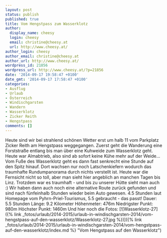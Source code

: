 ```yaml
---
layout: post
status: publish
published: true
title: Vom Hengstpass zum Wasserklotz
author:
  display_name: cheesy
  login: cheesy
  email: christine@cheesy.at
  url: http://www.cheesy.at/
author_login: cheesy
author_email: christine@cheesy.at
author_url: http://www.cheesy.at/
wordpress_id: 21856
wordpress_url: http://www.cheesy.at/?p=21856
date: '2014-09-17 19:58:47 +0100'
date_gmt: '2014-09-17 17:58:47 +0100'
categories:
- Ausflug
- Urlaub
- Österreich
- Windischgarsten
- Wandern
- Wasserklotz
- Zicker Reith
- Hengstpass
comments: []
---
```

Heute sind wir bei strahlend schönen Wetter erst um halb 11 vom Parkplatz Zicker Reith am Hengstpass weggegangen. Zuerst geht die Wanderung eine Forststraße entlang bis man über eine Kuhweide zum Wasserklotz geht. Heute war Almabtrieb, also sind ab sofort keine Kühe mehr auf der Weide... Vom Fuße des Wasserklotz geht es dann fast senkrecht eine Stunde auf den Spitz hinauf. Dort wachsen nur noch Latschenkiefern wodurch das traumhafte Rundumpanorama durch nichts verstellt ist. Heute war die Fernsicht nicht so toll, aber man sieht hier angeblich an manchen Tagen bis Linz. Trotzdem war es traumhaft - und bis zu unserer Hütte sieht man auch :)
Wir haben dann auch noch eine alternative Route zurück gefunden und sind nach fünfeinhalb Stunden wieder beim Auto gewesen. 4.5 Stunden laut Homepage vom Pyhrn-Priel-Tourismus, 5.5 gebraucht - das passt!
Dauer: 5.5 Stunden
Länge: 9.2 Kilometer
Höhenmeter: 476m
Niedrigster Punkt: 980m
Höchster Punkt: 1460m
Und hier noch die Fotos:
[![Wasserklotz-27]({% link _fotos/urlaub/2014-2015/urlaub-in-windischgarsten-2014/vom-hengstpass-auf-den-wasserklotz/Wasserklotz-27.jpg %})]({% link _fotos/urlaub/2014-2015/urlaub-in-windischgarsten-2014/vom-hengstpass-auf-den-wasserklotz/index.md %} "Vom Hengstpass auf den Wasserklotz")
